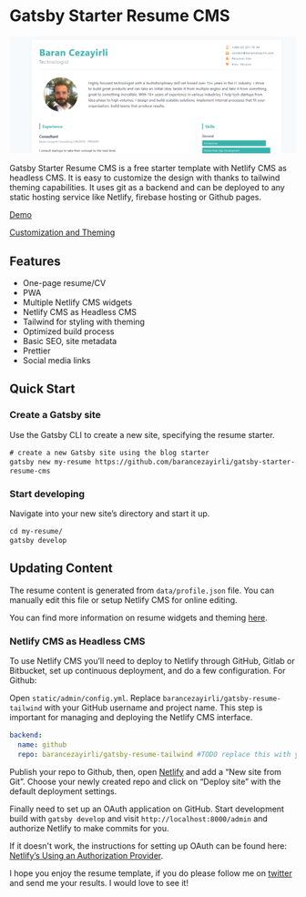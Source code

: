 # Gatsby Starter Resume CMS

![resume-template](./preview.png 'Gatsby resume template')

Gatsby Starter Resume CMS is a free starter template with Netlify CMS as headless CMS. It is easy to customize the design with thanks to tailwind theming capabilities. It uses git as a backend and can be deployed to any static hosting service like Netlify, firebase hosting or Github pages.

[Demo](https://gatsby-resume-starter.netlify.com/)

[Customization and Theming](https://barancezayirli.com/free-gatsby-resume-starter-with-netlify-cms/#customization)

## Features

- One-page resume/CV
- PWA
- Multiple Netlify CMS widgets
- Netlify CMS as Headless CMS
- Tailwind for styling with theming
- Optimized build process
- Basic SEO, site metadata
- Prettier
- Social media links

## Quick Start

### Create a Gatsby site

Use the Gatsby CLI to create a new site, specifying the resume starter.

```shell
# create a new Gatsby site using the blog starter
gatsby new my-resume https://github.com/barancezayirli/gatsby-starter-resume-cms
```

### Start developing

Navigate into your new site’s directory and start it up.

```shell
cd my-resume/
gatsby develop
```

## Updating Content

The resume content is generated from `data/profile.json` file. You can manually edit this file or setup Netlify CMS for online editing.

You can find more information on resume widgets and theming [here](https://barancezayirli.com/free-gatsby-resume-starter-with-netlify-cms/#customization).

### Netlify CMS as Headless CMS

To use Netlify CMS you’ll need to deploy to Netlify through GitHub, Gitlab or Bitbucket, set up continuous deployment, and do a few configuration. For Github:

Open `static/admin/config.yml`. Replace `barancezayirli/gatsby-resume-tailwind` with your GitHub username and project name. This step is important for managing and deploying the Netlify CMS interface.

```yaml
backend:
  name: github
  repo: barancezayirli/gatsby-resume-tailwind #TODO replace this with your own repo
```

Publish your repo to Github, then, open [Netlify](app.netlify.com) and add a “New site from Git”. Choose your newly created repo and click on “Deploy site” with the default deployment settings.

Finally need to set up an OAuth application on GitHub. Start development build with `gatsby develop` and visit `http://localhost:8000/admin` and authorize Netlify to make commits for you.

If it doesn't work, the instructions for setting up OAuth can be found here: [Netlify’s Using an Authorization Provider](https://www.netlify.com/docs/authentication-providers/#using-an-authentication-provider).

I hope you enjoy the resume template, if you do please follow me on [twitter](https://twitter.com/barancezayirli) and send me your results.
I would love to see it!
